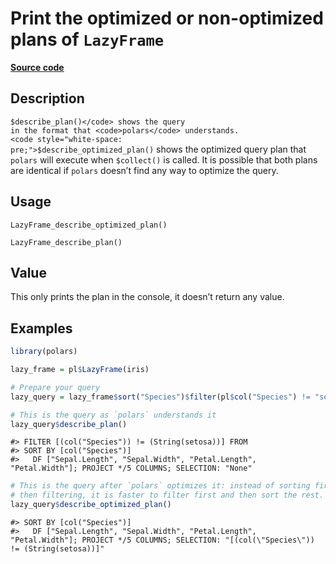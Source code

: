 

# Print the optimized or non-optimized plans of <code>LazyFrame</code>

[**Source code**](https://github.com/pola-rs/r-polars/tree/mkdocs-matrial-search-preview/R/after-wrappers.R#L20)

## Description

<code style="white-space: pre;">$describe_plan()</code> shows the query
in the format that <code>polars</code> understands.
<code style="white-space: pre;">$describe_optimized_plan()</code> shows
the optimized query plan that <code>polars</code> will execute when
<code style="white-space: pre;">$collect()</code> is called. It is
possible that both plans are identical if <code>polars</code> doesn’t
find any way to optimize the query.

## Usage

<pre><code class='language-R'>LazyFrame_describe_optimized_plan()

LazyFrame_describe_plan()
</code></pre>

## Value

This only prints the plan in the console, it doesn’t return any value.

## Examples

``` r
library(polars)

lazy_frame = pl$LazyFrame(iris)

# Prepare your query
lazy_query = lazy_frame$sort("Species")$filter(pl$col("Species") != "setosa")

# This is the query as `polars` understands it
lazy_query$describe_plan()
```

    #> FILTER [(col("Species")) != (String(setosa))] FROM
    #> SORT BY [col("Species")]
    #>   DF ["Sepal.Length", "Sepal.Width", "Petal.Length", "Petal.Width"]; PROJECT */5 COLUMNS; SELECTION: "None"

``` r
# This is the query after `polars` optimizes it: instead of sorting first and
# then filtering, it is faster to filter first and then sort the rest.
lazy_query$describe_optimized_plan()
```

    #> SORT BY [col("Species")]
    #>   DF ["Sepal.Length", "Sepal.Width", "Petal.Length", "Petal.Width"]; PROJECT */5 COLUMNS; SELECTION: "[(col(\"Species\")) != (String(setosa))]"
